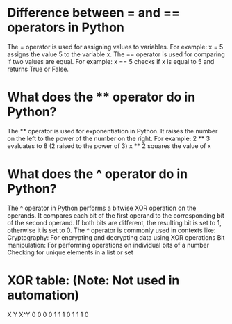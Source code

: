 # Difference between = and == operators in Python
The = operator is used for assigning values to variables. For example: x = 5 assigns the value 5 to the variable x. 
The == operator is used for comparing if two values are equal. For example: x == 5 checks if x is equal to 5 and returns True or 
False.

# What does the ** operator do in Python?
The ** operator is used for exponentiation in Python. It raises the number on the left to the power of the number on the right. 
For example: 2 ** 3 evaluates to 8 (2 raised to the power of 3) x ** 2 squares the value of x

# What does the ^ operator do in Python?
The ^ operator in Python performs a bitwise XOR operation on the operands. It compares each bit of the first operand to the 
corresponding bit of the second operand. If both bits are different, the resulting bit is set to 1, otherwise it is set to 0. 
The ^ operator is commonly used in contexts like: Cryptography: For encrypting and decrypting data using XOR operations 
Bit manipulation: For performing operations on individual bits of a number Checking for unique elements in a list or set

# XOR table: (Note: Not used in automation)

X Y X^Y 0 0 0 0 1 1 1 0 1 1 1 0